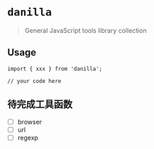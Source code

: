 # `danilla`

> General JavaScript tools library collection

## Usage

```
import { xxx } from 'danilla';

// your code here
```

## 待完成工具函数

-[ ] browser
-[ ] url
-[ ] regexp